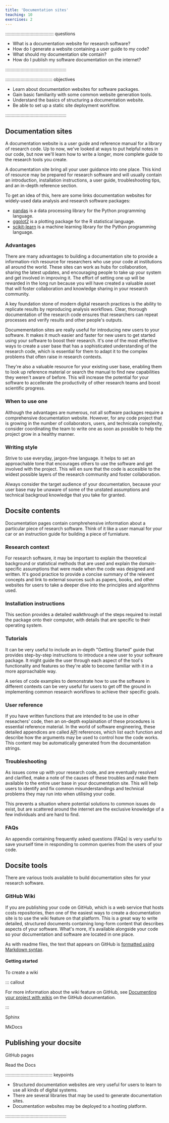 ```yaml
---
title: 'Documentation sites'
teaching: 10
exercises: 2
---
```


:::::::::::::::::::::::::::::::::::::: questions 

- What is a documentation website for research software?
- How do I generate a website containing a user guide to my code?
- What should my documentation site contain?
- How do I publish my software documentation on the internet?

::::::::::::::::::::::::::::::::::::::::::::::::

::::::::::::::::::::::::::::::::::::: objectives

- Learn about documentation websites for software packages.
- Gain basic familiarity with some common website generation tools.
- Understand the basics of structuring a documentation website.
- Be able to set up a static site deployment workflow.

::::::::::::::::::::::::::::::::::::::::::::::::

## Documentation sites

A documentation website is a user guide and reference manual for a library of research code. Up to now, we've looked at ways to put helpful notes in our code, but now we'll learn how to write a longer, more complete guide to the research tools you create.

A documentation site bring all your user guidance into one place. This kind of resource may be prepared for research software and will usually contain an introduction, installation instructions, a user guide, troubleshooting tips, and an in-depth reference section.

To get an idea of this, here are some links documentation websites for widely-used data analysis and research software packages:

- [pandas](https://pandas.pydata.org/docs/) is a data processing library for the Python programming language.
- [ggplot2](https://ggplot2.tidyverse.org/index.html) is a plotting package for the R statistical language.
- [scikit-learn](https://scikit-learn.org/stable/user_guide.html) is a machine learning library for the Python programming language.

### Advantages

There are many advantages to building a documentation site to provide a information-rich resource for researchers who use your code at institutions all around the world. These sites can work as hubs for collaboration, sharing the latest updates, and encouraging people to take up your system and get involved in improving it. The effort of setting one up will be rewarded in the long run because you will have created a valuable asset that will foster collaboration and knowledge sharing in your research community.

A key foundation stone of modern digital research practices is the ability to replicate results by reproducing analysis workflows.  Clear, thorough documentation of the research code ensures that researchers can repeat processes and verify results and other people's outputs.

Documementation sites are really useful for introducing new users to your software. It makes it much easier and faster for new users to get started using your software to boost their research. It's one of the most effective ways to create a user base that has a sophisticated understanding of the research code, which is essential for them to adapt it to the complex problems that often raise in research contexts.

They're also a valuable resource for your existing user base, enabling them to look up reference material or search the manual to find new capabilities they weren't aware of before. This will increase the potential for your software to accellerate the productivity of other research teams and boost scientific progress.

### When to use one

Although the advantages are numerous, not all software packages require a comprehensive documentation website. However, for any code project that is growing in the number of collaborators, users, and technicala complexity, consider coordinating the team to write one as soon as possible to help the project grow in a healthy manner.

### Writing style

Strive to use everyday, jargon-free language. It helps to set an approachable tone that encourages others to use the software and get involved with the project. This will en sure that the code is accesible to the widest possible layers of the research community and foster collaboration.

Always consider the target audience of your documentation, because your user base may be unaware of some of the unstated assumptions and technical backgroud knowledge that you take for granted.

## Docsite contents

Documentation pages contain comphrehensive information about a particular piece of research software. Think of it like a user manual for your car or an instruction guide for building a piece of furniature.

### Research context

For research software, it may be important to explain the theoretical background or statistical methods that are used and explain the domain-specific assumptions that were made when the code was designed and written. It's good practice to provide a concise summary of the relevent concepts and link to external sources such as papers, books, and other websites for users to take a deeper dive into the principles and algorithms used.

### Installation instructions

This section provides a detailed walkthrough of the steps required to install the package onto their computer, with details that are specific to their operating system.

### Tutorials

It can be very useful to include an in-depth "Getting Started" guide that provides step-by-step instructions to introduce a new user to your software package. It might guide the user through each aspect of the tool's functionality and features so they're able to become familiar with it in a more approachable way.

A series of code examples to demonstrate how to use the software in different contexts can be very useful for users to get off the ground in implementing common research workflows to achieve their specific goals.

### User reference

If you have written functions that are intended to be use in other reseachers' code, then an on-depth explaination of these procedures is essential reference material. In the world of software engineering, these detailed appendices are called <acronym title="Application Programming Interfaces">API</acronym> references, which list each function and describe how the arguments may be used to control how the code works. This content may be automatically generated from the documentation strings.

### Troubleshooting

As issues come up with your research code, and are eventually resolved and clarified, make a note of the causes of these troubles and make them available to the entire user base in your documentation site. This will help users to identify and fix common misunderstandings and technical problems they may run into when utilising your code.

This prevents a situation where potential solutions to common issues do exist, but are scattered around the internet are the exclusive knowledge of a few individuals and are hard to find.

### FAQs

An appendix containing frequently asked questions (FAQs) is very useful to save yourself time in responding to common queries from the users of your code.

## Docsite tools

There are various tools available to build documentation sites for your research software.

### GitHub Wiki

If you are publishing your code on GitHub, which is a web service that hosts costs repositories, then one of the easiest ways to create a documentation site is to use the wiki feature on that platform. This is a great way to write detailed, structured documents containing long-form content that describes aspects of your software. What's more, it's available alongside your code so your documentation and software are located in one place.

As with readme files, the text that appears on GitHub is [formatted using Markdown syntax](https://docs.github.com/en/get-started/writing-on-github/getting-started-with-writing-and-formatting-on-github).

#### Getting started

To create a wiki 

::: callout

For more information about the wiki feature on GitHub, see [Documenting your project with wikis](https://docs.github.com/en/communities/documenting-your-project-with-wikis) on the GitHub documentation.

:::

Sphinx

MkDocs

## Publishing your docsite

GitHub pages

Read the Docs

::::::::::::::::::::::::::::::::::::: keypoints 

- Structured documentation websites are very useful for users to learn to use all kinds of digital systems.
- There are several libraries that may be used to generate documentation sites.
- Documentation websites may be deployed to a hosting platform.

::::::::::::::::::::::::::::::::::::::::::::::::
